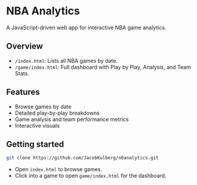 # NBA Analytics

A JavaScript-driven web app for interactive NBA game analytics.

## Overview
- `/index.html`: Lists all NBA games by date.
- `/game/index.html`: Full dashboard with Play by Play, Analysis, and Team Stats.

## Features
- Browse games by date
- Detailed play-by-play breakdowns
- Game analysis and team performance metrics
- Interactive visuals

## Getting started
~~~bash
git clone https://github.com/JacobKulberg/nbanalytics.git
~~~
- Open `index.html` to browse games.
- Click into a game to open `game/index.html` for the dashboard.
